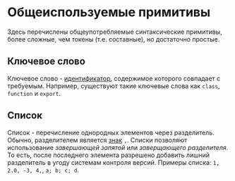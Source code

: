 [идентификатор]: tokens.md#Идентификатор
[знак]: tokens.md#Знак

# Общеиспользуемые примитивы
Здесь перечислены общеупотребляемые синтаксические примитивы, более сложные, чем токены (т.е. составные), но достаточно простые.

## Ключевое слово
Ключевое слово - [идентификатор], содержимое которого совпадает с требуемым. Например, существуют такие ключевые слова как `class`, `function` и `export`.

## Список
Список - перечисление однородных элементов через разделитель. Обычно, разделителем является [знак] `,`. Списки позволяют использование *завершающей запятой* или *заверщающего разделителя*. То есть, после последнего элемента разрешено добавить лишний разделитель в угоду системам контроля версий.
Примеры списка: `1, 2.0, -3, 4,`, `a; b; c; d`.
